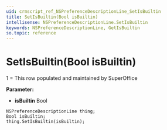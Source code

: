```yaml
---
uid: crmscript_ref_NSPreferenceDescriptionLine_SetIsBuiltin
title: SetIsBuiltin(Bool isBuiltin)
intellisense: NSPreferenceDescriptionLine.SetIsBuiltin
keywords: NSPreferenceDescriptionLine, GetIsBuiltin
so.topic: reference
---
```


# SetIsBuiltin(Bool isBuiltin)

1 = This row populated and maintained by SuperOffice

**Parameter:** 
 - **isBuiltin** Bool

```crmscript
NSPreferenceDescriptionLine thing;
Bool isBuiltin;
thing.SetIsBuiltin(isBuiltin);
```

